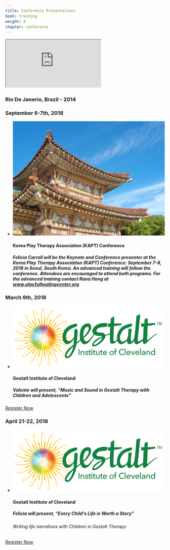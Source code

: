 ```yaml
---
title: Conference Presentations
book: training
weight: 0
chapter: conference
---
```

<div class="row">
    <div class="col-sm-6">
        <div class="embed-responsive embed-responsive-16by9">
            <iframe class="embed-responsive-item" src="https://www.youtube.com/embed/Dpk5s9qoXR0"></iframe>
        </div>
        <h3>Rio De Janerio, Brazil - 2014</h3>
        <div class="panel panel-default">
          <div class="panel-heading">
            <h3 class="panel-title header-title">September 6-7th, 2018</h3>
          </div>
          <div class="panel-body">
            <ul class="list-group">
              <li class="list-group-item">
                <p><img src="/assets/img/korea.png" class="img-responsive img-thumbnail" /></p>
                <h4><strong>Korea Play Therapy Association (KAPT) Conference</strong></h4>
                <h5>Felicia Carroll will be the Keynote and Conference presenter at the Korea Play Therapy Association (KAPT) Conference: September 7-8, 2018 in Seoul, South Korea. An advanced training will follow the conference.  Attendees are encouraged to attend both programs. For the advanced training contact Rana Hong at <a href="http://www.playfulhealingcenter.org">www.playfulhealingcenter.org</a></h5>
              </li>
            </ul>
          </div>
          <div class="panel-footer"></div>
        </div>
    </div>
    <div class="col col-sm-6">
        <div class="panel panel-default">
          <div class="panel-heading">
            <h3 class="panel-title header-title">March 9th, 2018</h3>
          </div>
          <div class="panel-body">
            <ul class="list-group">
              <li class="list-group-item">
                <p><img src="/assets/img/gioc.png" class="img-responsive img-thumbnail" /></p>
                <h4>Gestalt Institute of Cleveland</h4>
                <h5>Valente will present, <strong>“Music and Sound in Gestalt Therapy with Children and Adolescents”</strong></h5>
              </li>
            </ul>
          </div>
          <div class="panel-footer">
            <a class="btn btn-primary btn-block" href="https://www.gestaltcleveland.org/register/" target="_blank">Register Now</a>
          </div>
        </div>
        <div class="panel panel-default">
          <div class="panel-heading">
            <h3 class="panel-title header-title">April 21-22, 2018</h3>
          </div>
          <div class="panel-body">
            <ul class="list-group">
              <li class="list-group-item">
                <p><img src="/assets/img/gioc.png" class="img-responsive img-thumbnail" /></p>
                <h4>Gestalt Institute of Cleveland</h4>
                <h5>Felicia will present, <strong>“Every Child's Life is Worth a Story”</strong></h5>
                <h6>Writing life narratives with Children in Gestalt Therapy</h6>
              </li>
            </ul>
          </div>
          <div class="panel-footer">
            <a class="btn btn-primary btn-block" href="https://www.gestaltcleveland.org/register/" target="_blank">Register Now</a>
          </div>
        </div>
    </div>
</div>

